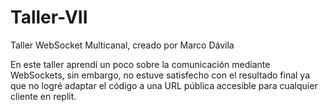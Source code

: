# Taller-VII
Taller WebSocket Multicanal, creado por Marco Dávila


En este taller aprendí un poco sobre la comunicación mediante WebSockets, sin embargo, no estuve satisfecho con el resultado final ya que no logré adaptar el código a una URL pública accesible para cualquier cliente en replit.
